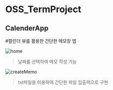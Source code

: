 OSS_TermProject
==============
CalenderApp
----------
#캘린더 뷰를 활용한 간단한 메모장 앱
 

![home](https://user-images.githubusercontent.com/62785446/86005499-b3350300-ba4f-11ea-8f78-f6112bfed59c.JPG)
> 날짜를 선택하여 메모 작성 가능

![createMemo](https://user-images.githubusercontent.com/62785446/86005423-9c8eac00-ba4f-11ea-86e8-61ab2e10c492.JPG)
> txt파일을 이용하여 간단한 파일 입출력으로 구현
